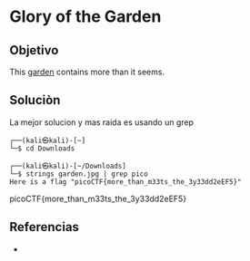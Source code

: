 # Glory of the Garden
## Objetivo
This [garden](https://jupiter.challenges.picoctf.org/static/d0e1ffb10fc0017c6a82c57900f3ffe3/garden.jpg) contains more than it seems.

## Soluciòn

La mejor solucion y mas raida es usando un grep 

```shell
┌──(kali㉿kali)-[~]
└─$ cd Downloads 
                                                                             
┌──(kali㉿kali)-[~/Downloads]
└─$ strings garden.jpg | grep pico
Here is a flag "picoCTF{more_than_m33ts_the_3y33dd2eEF5}"

```
picoCTF{more_than_m33ts_the_3y33dd2eEF5}

## Referencias
- []()